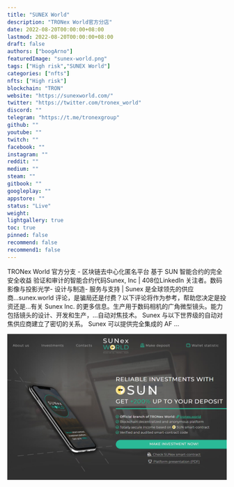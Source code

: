 ```yaml
---
title: "SUNEX World"
description: "TRONex World官方分店"
date: 2022-08-20T00:00:00+08:00
lastmod: 2022-08-20T00:00:00+08:00
draft: false
authors: ["boogArno"]
featuredImage: "sunex-world.png"
tags: ["High risk","SUNEX World"]
categories: ["nfts"]
nfts: ["High risk"]
blockchain: "TRON"
website: "https://sunexworld.com/"
twitter: "https://twitter.com/tronex_world"
discord: ""
telegram: "https://t.me/tronexgroup"
github: ""
youtube: ""
twitch: ""
facebook: ""
instagram: ""
reddit: ""
medium: ""
steam: ""
gitbook: ""
googleplay: ""
appstore: ""
status: "Live"
weight: 
lightgallery: true
toc: true
pinned: false
recommend: false
recommend1: false
---
```

TRONex World 官方分支 - 区块链去中心化匿名平台 基于 SUN 智能合约的完全安全收益 验证和审计的智能合约代码Sunex, Inc | 408位LinkedIn 关注者。数码影像与投影光学- 设计与制造- 服务与支持 | Sunex 是全球领先的供应商...sunex.world 评论，是骗局还是付费？以下评论将作为参考，帮助您决定是投资还是...有关 Sunex Inc. 的更多信息。生产用于数码相机的广角微型镜头。能力包括镜头的设计、开发和生产，...自动对焦技术。 Sunex 与以下世界级的自动对焦供应商建立了密切的关系。 Sunex 可以提供完全集成的 AF ...

![sunexworld-dapp-high-risk-tron-image1_07ac0983bb4f07643ae4e09770bece20](sunexworld-dapp-high-risk-tron-image1_07ac0983bb4f07643ae4e09770bece20.png)